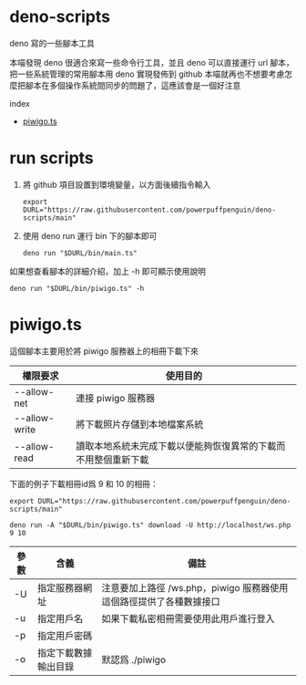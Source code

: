 # deno-scripts

deno 寫的一些腳本工具

本喵發現 deno 很適合來寫一些命令行工具，並且 deno 可以直接運行 url 腳本，把一些系統管理的常用腳本用 deno 實現發佈到 github
本喵就再也不想要考慮怎麼把腳本在多個操作系統間同步的問題了，這應該會是一個好注意

index

- [piwigo.ts](#piwigots)

# run scripts

1. 將 github 項目設置到環境變量，以方面後續指令輸入

   ```
   export DURL="https://raw.githubusercontent.com/powerpuffpenguin/deno-scripts/main"
   ```

2. 使用 deno run 運行 bin 下的腳本即可

   ```
   deno run "$DURL/bin/main.ts"
   ```

如果想查看腳本的詳細介紹，加上 -h 即可顯示使用說明

```
deno run "$DURL/bin/piwigo.ts" -h
```

# piwigo.ts

這個腳本主要用於將 piwigo 服務器上的相冊下載下來

| 權限要求          | 使用目的                            |
| ------------- | ------------------------------- |
| --allow-net   | 連接 piwigo 服務器                   |
| --allow-write | 將下載照片存儲到本地檔案系統                  |
| --allow-read  | 讀取本地系統未完成下載以便能夠恢復異常的下載而不用整個重新下載 |

下面的例子下載相冊id爲 9 和 10 的相冊：

```
export DURL="https://raw.githubusercontent.com/powerpuffpenguin/deno-scripts/main"

deno run -A "$DURL/bin/piwigo.ts" download -U http://localhost/ws.php 9 10
```

| 參數 | 含義         | 備註                                        |
| -- | ---------- | ----------------------------------------- |
| -U | 指定服務器網址    | 注意要加上路徑 /ws.php，piwigo 服務器使用這個路徑提供了各種數據接口 |
| -u | 指定用戶名      | 如果下載私密相冊需要使用此用戶進行登入                       |
| -p | 指定用戶密碼     |                                           |
| -o | 指定下載數據輸出目錄 | 默認爲 ./piwigo                              |
